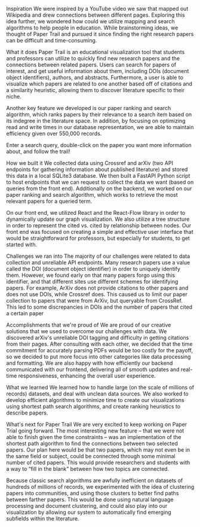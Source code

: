 Inspiration
We were inspired by a YouTube video we saw that mapped out Wikipedia and drew connections between different pages. Exploring this idea further, we wondered how could we utilize mapping and search algorithms to help people in education. While brainstorming ideas, we thought of Paper Trail and pursued it since finding the right research papers can be difficult and time-consuming.

What it does
Paper Trail is an educational visualization tool that students and professors can utilize to quickly find new research papers and the connections between related papers. Users can search for papers of interest, and get useful information about them, including DOIs (document object identifiers), authors, and abstracts. Furthermore, a user is able to visualize which papers are related to one another based off of citations and a similarity heuristic, allowing them to discover literature specific to their niche.

Another key feature we developed is our paper ranking and search algorithm, which ranks papers by their relevance to a search item based on its indegree in the literature space. In addition, by focusing on optimizing read and write times in our database representation, we are able to maintain efficiency given over 550,000 records.

Enter a search query, double-click on the paper you want more information about, and follow the trail!

How we built it
We collected data using Crossref and arXiv (two API endpoints for gathering information about published literature) and stored this data in a local SQLite3 database. We then built a FastAPI Python script to host endpoints that we can request to collect the data we want (based on queries from the front end). Additionally on the backend, we worked on our paper ranking and search algorithm, which works to retrieve the most relevant papers for a queried term.

On our front end, we utilized React and the React-Flow library in order to dynamically update our graph visualization. We also utilize a tree structure in order to represent the cited vs. cited by relationship between nodes. Our front end was focused on creating a simple and effective user interface that would be straightforward for professors, but especially for students, to get started with.

Challenges we ran into
The majority of our challenges were related to data collection and unreliable API endpoints. Many research papers use a value called the DOI (document object identifier) in order to uniquely identify them. However, we found early on that many papers forgo using this identifier, and that different sites use different schemes for identifying papers. For example, ArXiv does not provide citations to other papers and does not use DOIs, while Crossref does. This caused us to limit our paper collection to papers that were from ArXiv, but queryable from CrossRef. This led to some discrepancies in DOIs and the number of papers that cited a certain paper

Accomplishments that we're proud of
We are proud of our creative solutions that we used to overcome our challenges with data. We discovered arXiv's unreliable DOI tagging and difficulty in getting citations from their pages. After consulting with each other, we decided that the time commitment for accurately parsing PDFs would be too costly for the payoff, so we decided to put more focus into other categories like data processing and formatting. We are also happy with how efficiently our backend communicated with our frontend, delivering all of smooth updates and real-time responsiveness, enhancing the overall user experience.

What we learned
We learned how to handle large (on the scale of millions of records) datasets, and deal with unclean data sources. We also worked to develop efficient algorithms to minimize time to create our visualizations using shortest path search algorithms, and create ranking heuristics to describe papers.

What's next for Paper Trail
We are very excited to keep working on Paper Trial going forward. The most interesting new feature – that we were not able to finish given the time constraints – was an implementation of the shortest path algorithm to find the connections between two selected papers. Our plan here would be that two papers, which may not even be in the same field or subject, could be connected through some minimal number of cited papers. This would provide researchers and students with a way to “fill in the blank” between how two topics are connected.

Because classic search algorithms are awfully inefficient on datasets of hundreds of millions of records, we experimented with the idea of clustering papers into communities, and using those clusters to better find paths between farther papers. This would be done using natural language processing and document clustering, and could also play into our visualization by allowing our system to automatically find emerging subfields within the literature.

